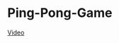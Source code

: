 # Ping-Pong-Game

[Video](https://github.com/deepthiinduri/Ping-Pong-Game/blob/main/Captures/Ping%20Pong%20Game.mp4)
